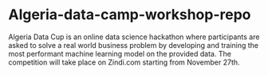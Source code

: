 # Algeria-data-camp-workshop-repo
Algeria Data Cup is an online data science hackathon where participants are asked to solve a real world business problem by developing and training the most performant machine learning model on the provided data. The competition will take place on Zindi.com starting from November 27th.
